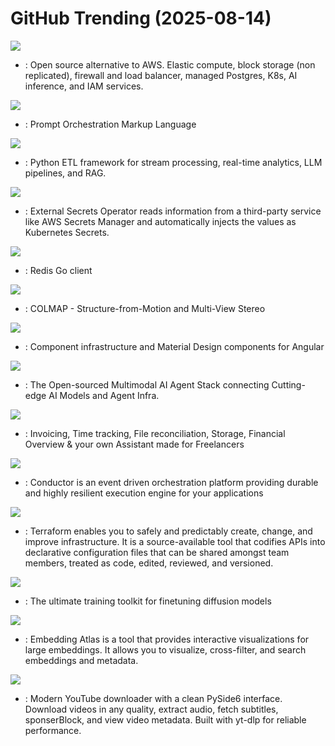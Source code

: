 # GitHub Trending (2025-08-14)

![](https://img.shields.io/badge/Ruby-New%20990-green?style=flat-square&logo=appveyor)
- [](https://github.comundefined): Open source alternative to AWS. Elastic compute, block storage (non replicated), firewall and load balancer, managed Postgres, K8s, AI inference, and IAM services.

![](https://img.shields.io/badge/TypeScript-New%20474-green?style=flat-square&logo=appveyor)
- [](https://github.comundefined): Prompt Orchestration Markup Language

![](https://img.shields.io/badge/Python-New%20263-green?style=flat-square&logo=appveyor)
- [](https://github.comundefined): Python ETL framework for stream processing, real-time analytics, LLM pipelines, and RAG.

![](https://img.shields.io/badge/Go-New%2062-green?style=flat-square&logo=appveyor)
- [](https://github.comundefined): External Secrets Operator reads information from a third-party service like AWS Secrets Manager and automatically injects the values as Kubernetes Secrets.

![](https://img.shields.io/badge/Go-New%2015-green?style=flat-square&logo=appveyor)
- [](https://github.comundefined): Redis Go client

![](https://img.shields.io/badge/C%2B%2B-New%2039-green?style=flat-square&logo=appveyor)
- [](https://github.comundefined): COLMAP - Structure-from-Motion and Multi-View Stereo

![](https://img.shields.io/badge/TypeScript-New%2022-green?style=flat-square&logo=appveyor)
- [](https://github.comundefined): Component infrastructure and Material Design components for Angular

![](https://img.shields.io/badge/TypeScript-New%20334-green?style=flat-square&logo=appveyor)
- [](https://github.comundefined): The Open-sourced Multimodal AI Agent Stack connecting Cutting-edge AI Models and Agent Infra.

![](https://img.shields.io/badge/TypeScript-New%20104-green?style=flat-square&logo=appveyor)
- [](https://github.comundefined): Invoicing, Time tracking, File reconciliation, Storage, Financial Overview & your own Assistant made for Freelancers

![](https://img.shields.io/badge/Java-New%20216-green?style=flat-square&logo=appveyor)
- [](https://github.comundefined): Conductor is an event driven orchestration platform providing durable and highly resilient execution engine for your applications

![](https://img.shields.io/badge/Go-New%209-green?style=flat-square&logo=appveyor)
- [](https://github.comundefined): Terraform enables you to safely and predictably create, change, and improve infrastructure. It is a source-available tool that codifies APIs into declarative configuration files that can be shared amongst team members, treated as code, edited, reviewed, and versioned.

![](https://img.shields.io/badge/Python-New%2031-green?style=flat-square&logo=appveyor)
- [](https://github.comundefined): The ultimate training toolkit for finetuning diffusion models

![](https://img.shields.io/badge/TypeScript-New%20488-green?style=flat-square&logo=appveyor)
- [](https://github.comundefined): Embedding Atlas is a tool that provides interactive visualizations for large embeddings. It allows you to visualize, cross-filter, and search embeddings and metadata.

![](https://img.shields.io/badge/Python-New%20251-green?style=flat-square&logo=appveyor)
- [](https://github.comundefined): Modern YouTube downloader with a clean PySide6 interface. Download videos in any quality, extract audio, fetch subtitles, sponserBlock, and view video metadata. Built with yt-dlp for reliable performance.

